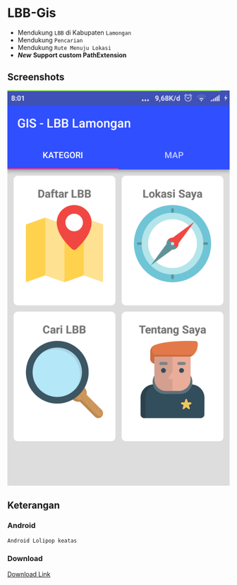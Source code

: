 # LBB-Gis

* Mendukung ``LBB`` di Kabupaten ``Lamongan`` 
* Mendukung ``Pencarian``
* Mendukung ``Rute Menuju Lokasi``
* ***New*** **Support custom PathExtension**

## Screenshots

![](/sc/1.png)

## Keterangan

### Android

```
Android Lolipop keatas
```
### Download

[Download Link](/Comaruddin.apk)

